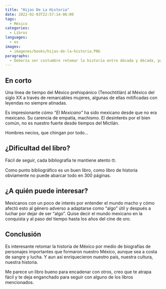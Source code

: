 ```yaml
---
title: "Hijas De La Historia"
date: 2022-02-03T22:57:14-06:00
tags:
  - México
categories:
  - Libros
languages:
  - es
images:
  - imagenes/books/hijas-de-la-historia.PNG
paragraphs:
  - Debería ser costumbre retomar la historia entre década y década, para revisitar nuestro México desde diversas y evolucionadas perspectivas.
---
```

## En corto

Una línea de tiempo del México prehispánico (Tenochtitlán) al México del siglo XX a través de remarcables mujeres, algunas de ellas mitificadas con leyendas no siempre atinadas.

Es impresionante cómo *“El Mexicano”* ha sido mexicano desde que no era mexicano. Su carencia de empatía, machismo. El desinterés por el bien común, no es nuestro fuerte desde tiempos del Mictlán.

Hombres necios, que chingan por todo...

## ¿Dificultad del libro?

Fácil de seguir, cada bibliografía te mantiene atento 🤓.

Como punto bibliográfico es un buen libro, como libro de historia obviamente no puede abarcar todo en 300 páginas.

## ¿A quién puede interesar?

Mexicanos con un poco de interés por entender el mundo macho y cómo afectó esto al género adverso a adaptarse como “algo” útil y después a luchar por dejar de ser “algo”. Quise decir el mundo mexicano en la conquista y al paso del tiempo hasta los años del cine de oro.

## Conclusión

Es interesante retomar la historia de México por medio de biografías de personajes importantes que formaron nuestro México, aunque sea a costa de sangre y lucha. Y aun así enriquecieron nuestro país, nuestra cultura, nuestra historia.

Me parece un libro bueno para encadenar con otros, creo que te atrapa fácil y te deja enganchado para seguir con alguno de los libros mencionados.
